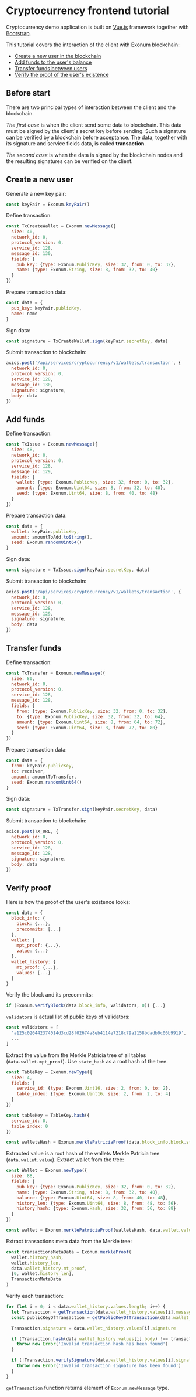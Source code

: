 # Cryptocurrency frontend tutorial

<!-- spell-checker:ignore uint -->

Cryptocurrency demo application is built on [Vue.js](https://vuejs.org)
framework together with [Bootstrap](https://getbootstrap.com/).

This tutorial covers the interaction of the client with Exonum blockchain:

- [Create a new user in the blockchain](#create-a-new-user)
- [Add funds to the user's balance](#add-funds)
- [Transfer funds between users](#transfer-funds)
- [Verify the proof of the user's existence](#verify-proof)

## Before start

There are two principal types of interaction between the client and
the blockchain.

*The first case* is when the client send some data to blockchain.
This data must be signed by the client's secret key before sending.
Such a signature can be verified by a blockchain before acceptance.
The data, together with its signature and service fields data, is called
**transaction**.

*The second case* is when the data is signed by the blockchain nodes
and the resulting signatures can be verified on the client.

## Create a new user

Generate a new key pair:

```javascript
const keyPair = Exonum.keyPair()
```

Define transaction:

```javascript
const TxCreateWallet = Exonum.newMessage({
  size: 40,
  network_id: 0,
  protocol_version: 0,
  service_id: 128,
  message_id: 130,
  fields: {
    pub_key: {type: Exonum.PublicKey, size: 32, from: 0, to: 32},
    name: {type: Exonum.String, size: 8, from: 32, to: 40}
  }
})
```

Prepare transaction data:

```javascript
const data = {
  pub_key: keyPair.publicKey,
  name: name
}
```

Sign data:

```javascript
const signature = TxCreateWallet.sign(keyPair.secretKey, data)
```

Submit transaction to blockchain:

```javascript
axios.post('/api/services/cryptocurrency/v1/wallets/transaction', {
  network_id: 0,
  protocol_version: 0,
  service_id: 128,
  message_id: 130,
  signature: signature,
  body: data
})
```

## Add funds

Define transaction:

```javascript
const TxIssue = Exonum.newMessage({
  size: 48,
  network_id: 0,
  protocol_version: 0,
  service_id: 128,
  message_id: 129,
  fields: {
    wallet: {type: Exonum.PublicKey, size: 32, from: 0, to: 32},
    amount: {type: Exonum.Uint64, size: 8, from: 32, to: 40},
    seed: {type: Exonum.Uint64, size: 8, from: 40, to: 48}
  }
})
```

Prepare transaction data:

```javascript
const data = {
  wallet: keyPair.publicKey,
  amount: amountToAdd.toString(),
  seed: Exonum.randomUint64()
}
```

Sign data:

```javascript
const signature = TxIssue.sign(keyPair.secretKey, data)
```

Submit transaction to blockchain:

```javascript
axios.post('/api/services/cryptocurrency/v1/wallets/transaction', {
  network_id: 0,
  protocol_version: 0,
  service_id: 128,
  message_id: 129,
  signature: signature,
  body: data
})
```

## Transfer funds

Define transaction:

```javascript
const TxTransfer = Exonum.newMessage({
  size: 80,
  network_id: 0,
  protocol_version: 0,
  service_id: 128,
  message_id: 128,
  fields: {
    from: {type: Exonum.PublicKey, size: 32, from: 0, to: 32},
    to: {type: Exonum.PublicKey, size: 32, from: 32, to: 64},
    amount: {type: Exonum.Uint64, size: 8, from: 64, to: 72},
    seed: {type: Exonum.Uint64, size: 8, from: 72, to: 80}
  }
})
```

Prepare transaction data:

```javascript
const data = {
  from: keyPair.publicKey,
  to: receiver,
  amount: amountToTransfer,
  seed: Exonum.randomUint64()
}
```

Sign data:

```javascript
const signature = TxTransfer.sign(keyPair.secretKey, data)
```

Submit transaction to blockchain:

```javascript
axios.post(TX_URL, {
  network_id: 0,
  protocol_version: 0,
  service_id: 128,
  message_id: 128,
  signature: signature,
  body: data
})
```

## Verify proof

Here is how the proof of the user's existence looks:

```javascript
const data = {
  block_info: {
    block: {...},
    precommits: [...]
  },
  wallet: {
    mpt_proof: {...},
    value: {...}
  },
  wallet_history: {
    mt_proof: {...},
    values: [...]
  }
}
```

Verify the block and its precommits:

```javascript
if (Exonum.verifyBlock(data.block_info, validators, 0)) {...}
```

`validators` is actual list of public keys of validators:

```javascript
const validators = [
  'a125c020442374014d3cd28f02674a8eb4114e7218c79a1158bdadb0c06b9919',
  ...
]
```

Extract the value from the Merkle Patricia tree of all tables (`data.wallet.mpt_proof`).
Use `state_hash` as a root hash of the tree.

<!-- markdownlint-disable MD013 -->
```javascript
const TableKey = Exonum.newType({
  size: 4,
  fields: {
    service_id: {type: Exonum.Uint16, size: 2, from: 0, to: 2},
    table_index: {type: Exonum.Uint16, size: 2, from: 2, to: 4}
  }
})

const tableKey = TableKey.hash({
  service_id: 0,
  table_index: 0
})

const walletsHash = Exonum.merklePatriciaProof(data.block_info.block.state_hash, data.wallet.mpt_proof, tableKey)
```

Extracted value is a root hash of the wallets Merkle Patricia tree (`data.wallet.value`).
Extract wallet from the tree:

```javascript
const Wallet = Exonum.newType({
  size: 88,
  fields: {
    pub_key: {type: Exonum.PublicKey, size: 32, from: 0, to: 32},
    name: {type: Exonum.String, size: 8, from: 32, to: 40},
    balance: {type: Exonum.Uint64, size: 8, from: 40, to: 48},
    history_len: {type: Exonum.Uint64, size: 8, from: 48, to: 56},
    history_hash: {type: Exonum.Hash, size: 32, from: 56, to: 88}
  }
})

const wallet = Exonum.merklePatriciaProof(walletsHash, data.wallet.value, publicKey, Wallet)
```

Extract transactions meta data from the Merkle tree:

```javascript
const transactionsMetaData = Exonum.merkleProof(
  wallet.history_hash,
  wallet.history_len,
  data.wallet_history.mt_proof,
  [0, wallet.history_len],
  TransactionMetaData
)
```

Verify each transaction:

```javascript
for (let i = 0; i < data.wallet_history.values.length; i++) {
  let Transaction = getTransaction(data.wallet_history.values[i].message_id)
  const publicKeyOfTransaction = getPublicKeyOfTransaction(data.wallet_history.values[i].message_id, data.wallet_history.values[i].body)

  Transaction.signature = data.wallet_history.values[i].signature

  if (Transaction.hash(data.wallet_history.values[i].body) !== transactionsMetaData[i].tx_hash) {
    throw new Error('Invalid transaction hash has been found')
  }

  if (!Transaction.verifySignature(data.wallet_history.values[i].signature, publicKeyOfTransaction, data.wallet_history.values[i].body)) {
    throw new Error('Invalid transaction signature has been found')
  }
}
```
<!-- markdownlint-enable MD013 -->
`getTransaction` function returns element of `Exonum.newMessage` type.
